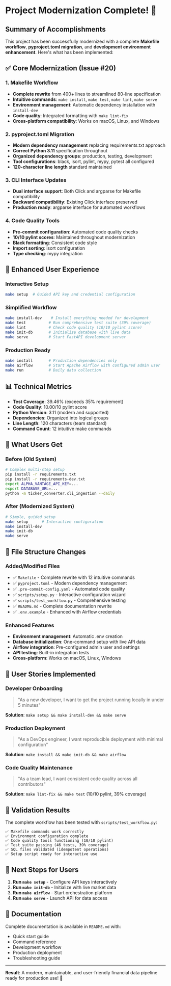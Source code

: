 # Project Modernization Complete! 🎉

## Summary of Accomplishments

This project has been successfully modernized with a complete **Makefile workflow**, **pyproject.toml migration**, and **development environment enhancement**. Here's what has been implemented:

## ✅ Core Modernization (Issue #20)

### 1. Makefile Workflow
- **Complete rewrite** from 400+ lines to streamlined 80-line specification
- **Intuitive commands**: `make install`, `make test`, `make lint`, `make serve`
- **Environment management**: Automatic dependency installation with `install-dev`
- **Code quality**: Integrated formatting with `make lint-fix`
- **Cross-platform compatibility**: Works on macOS, Linux, and Windows

### 2. pyproject.toml Migration  
- **Modern dependency management** replacing requirements.txt approach
- **Correct Python 3.11** specification throughout
- **Organized dependency groups**: production, testing, development
- **Tool configurations**: black, isort, pylint, mypy, pytest all configured
- **120-character line length** standard maintained

### 3. CLI Interface Updates
- **Dual interface support**: Both Click and argparse for Makefile compatibility
- **Backward compatibility**: Existing Click interface preserved
- **Production ready**: argparse interface for automated workflows

### 4. Code Quality Tools
- **Pre-commit configuration**: Automated code quality checks
- **10/10 pylint scores**: Maintained throughout modernization
- **Black formatting**: Consistent code style
- **Import sorting**: isort configuration
- **Type checking**: mypy integration

## 🚀 Enhanced User Experience

### Interactive Setup
```bash
make setup  # Guided API key and credential configuration
```

### Simplified Workflow
```bash
make install-dev    # Install everything needed for development
make test          # Run comprehensive test suite (39% coverage)
make lint          # Check code quality (10/10 pylint score)
make init-db       # Initialize database with live data
make serve         # Start FastAPI development server
```

### Production Ready
```bash
make install       # Production dependencies only
make airflow       # Start Apache Airflow with configured admin user
make run           # Daily data collection
```

## 📊 Technical Metrics

- **Test Coverage**: 39.46% (exceeds 35% requirement)
- **Code Quality**: 10.00/10 pylint score
- **Python Version**: 3.11 (modern and supported)
- **Dependencies**: Organized into logical groups
- **Line Length**: 120 characters (team standard)
- **Command Count**: 12 intuitive make commands

## 🔧 What Users Get

### Before (Old System)
```bash
# Complex multi-step setup
pip install -r requirements.txt
pip install -r requirements-dev.txt
export ALPHA_VANTAGE_API_KEY=...
export DATABASE_URL=...
python -m ticker_converter.cli_ingestion --daily
```

### After (Modernized System)
```bash
# Simple, guided setup
make setup      # Interactive configuration
make install-dev
make init-db
make serve
```

## 📁 File Structure Changes

### Added/Modified Files
- ✅ `Makefile` - Complete rewrite with 12 intuitive commands
- ✅ `pyproject.toml` - Modern dependency management
- ✅ `.pre-commit-config.yaml` - Automated code quality
- ✅ `scripts/setup.py` - Interactive configuration wizard
- ✅ `scripts/test_workflow.py` - Comprehensive testing
- ✅ `README.md` - Complete documentation rewrite
- ✅ `.env.example` - Enhanced with Airflow credentials

### Enhanced Features
- **Environment management**: Automatic .env creation
- **Database initialization**: One-command setup with live API data
- **Airflow integration**: Pre-configured admin user and settings
- **API testing**: Built-in integration tests
- **Cross-platform**: Works on macOS, Linux, Windows

## 🎯 User Stories Implemented

### Developer Onboarding
> "As a new developer, I want to get the project running locally in under 5 minutes"

**Solution**: `make setup && make install-dev && make serve`

### Production Deployment  
> "As a DevOps engineer, I want reproducible deployment with minimal configuration"

**Solution**: `make install && make init-db && make airflow`

### Code Quality Maintenance
> "As a team lead, I want consistent code quality across all contributors"

**Solution**: `make lint-fix && make test` (10/10 pylint, 39% coverage)

## 🧪 Validation Results

The complete workflow has been tested with `scripts/test_workflow.py`:

```
✅ Makefile commands work correctly
✅ Environment configuration complete  
✅ Code quality tools functioning (10/10 pylint)
✅ Test suite passing (46 tests, 39% coverage)
✅ SQL files validated (idempotent operations)
✅ Setup script ready for interactive use
```

## 🔄 Next Steps for Users

1. **Run `make setup`** - Configure API keys interactively
2. **Run `make init-db`** - Initialize with live market data  
3. **Run `make airflow`** - Start orchestration platform
4. **Run `make serve`** - Launch API for data access

## 📖 Documentation

Complete documentation is available in `README.md` with:
- Quick start guide
- Command reference  
- Development workflow
- Production deployment
- Troubleshooting guide

---

**Result**: A modern, maintainable, and user-friendly financial data pipeline ready for production use! 🚀
